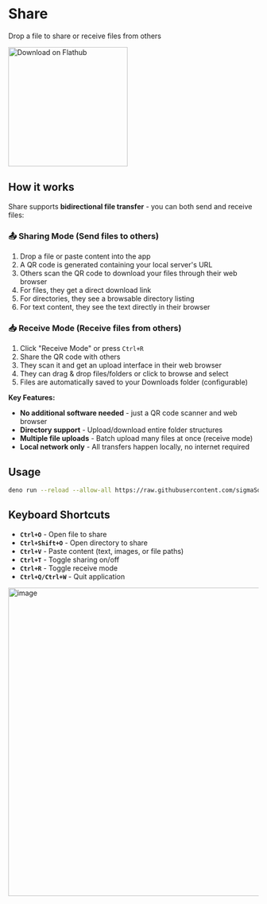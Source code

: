 # Share

Drop a file to share or receive files from others

<a href='https://flathub.org/apps/io.github.sigmasd.share'>
  <img width='240' alt='Download on Flathub' src='https://dl.flathub.org/assets/badges/flathub-badge-i-en.png'/>
</a>

## How it works

Share supports **bidirectional file transfer** - you can both send and receive
files:

### 📤 **Sharing Mode** (Send files to others)

1. Drop a file or paste content into the app
2. A QR code is generated containing your local server's URL
3. Others scan the QR code to download your files through their web browser
4. For files, they get a direct download link
5. For directories, they see a browsable directory listing
6. For text content, they see the text directly in their browser

### 📥 **Receive Mode** (Receive files from others)

1. Click "Receive Mode" or press `Ctrl+R`
2. Share the QR code with others
3. They scan it and get an upload interface in their web browser
4. They can drag & drop files/folders or click to browse and select
5. Files are automatically saved to your Downloads folder (configurable)

**Key Features:**

- **No additional software needed** - just a QR code scanner and web browser
- **Directory support** - Upload/download entire folder structures
- **Multiple file uploads** - Batch upload many files at once (receive mode)
- **Local network only** - All transfers happen locally, no internet required

## Usage

```bash
deno run --reload --allow-all https://raw.githubusercontent.com/sigmaSd/qr-share/master/src/main.ts
```

## Keyboard Shortcuts

- **`Ctrl+O`** - Open file to share
- **`Ctrl+Shift+O`** - Open directory to share
- **`Ctrl+V`** - Paste content (text, images, or file paths)
- **`Ctrl+T`** - Toggle sharing on/off
- **`Ctrl+R`** - Toggle receive mode
- **`Ctrl+Q/Ctrl+W`** - Quit application

<img width="522" height="620" alt="image" src="https://github.com/user-attachments/assets/38a9717a-7afa-4a23-bb47-b9461a798aef" />
